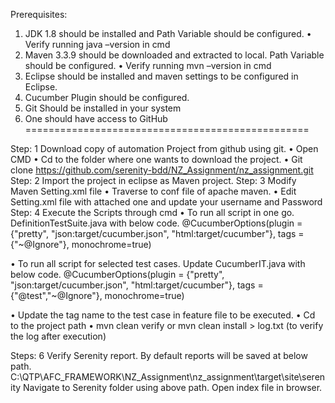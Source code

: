 Prerequisites: 
1.	JDK 1.8 should be installed and Path Variable should be configured. 
•	Verify running java –version in cmd
2.	Maven 3.3.9 should be downloaded and extracted to local. Path Variable should be configured.
•	Verify running mvn –version in cmd
3.	Eclipse should be installed and maven settings to be configured in Eclipse.
4.	Cucumber Plugin should be configured.
5.	Git Should be installed in your system
6.	One should have access to GitHub
=================================================

Step: 1
   Download copy of automation Project from github using git.
•	Open CMD
•	Cd to the folder where one wants to download the project.
•	Git clone  https://github.com/serenity-bdd/NZ_Assignment/nz_assignment.git
Step: 2
    Import the project in eclipse as Maven project.
Step: 3
    Modify Maven Setting.xml file
•	Traverse to conf file of apache maven.
•	Edit Setting.xml file with attached one and update your username and Password
Step: 4 Execute the Scripts through cmd
•	To run all script in one go. DefinitionTestSuite.java with below code.
@CucumberOptions(plugin = {"pretty", "json:target/cucumber.json", "html:target/cucumber"}, tags = {"~@Ignore"}, monochrome=true)

•	To run all script for selected test cases. Update CucumberIT.java with below code.
@CucumberOptions(plugin = {"pretty", "json:target/cucumber.json", "html:target/cucumber"}, tags = {"@test","~@Ignore"}, monochrome=true)

•	Update the tag name to the test case in feature file to be executed.
•	Cd to the project path
•	mvn clean verify or  mvn clean install > log.txt (to verify the log after execution)

Steps: 6 Verify Serenity report.
By default reports will be saved at below path.
C:\QTP\AFC_FRAMEWORK\NZ_Assignment\nz_assignment\target\site\serenity
Navigate to Serenity folder using above path.
Open index file in browser.
